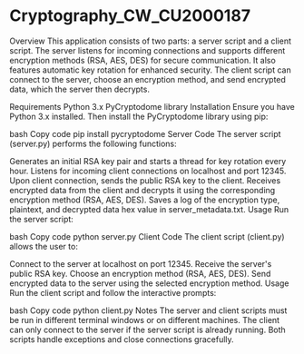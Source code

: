 # Cryptography_CW_CU2000187
Overview
This application consists of two parts: a server script and a client script. The server listens for incoming connections and supports different encryption methods (RSA, AES, DES) for secure communication. It also features automatic key rotation for enhanced security. The client script can connect to the server, choose an encryption method, and send encrypted data, which the server then decrypts.

Requirements
Python 3.x
PyCryptodome library
Installation
Ensure you have Python 3.x installed. Then install the PyCryptodome library using pip:

bash
Copy code
pip install pycryptodome
Server Code
The server script (server.py) performs the following functions:

Generates an initial RSA key pair and starts a thread for key rotation every hour.
Listens for incoming client connections on localhost and port 12345.
Upon client connection, sends the public RSA key to the client.
Receives encrypted data from the client and decrypts it using the corresponding encryption method (RSA, AES, DES).
Saves a log of the encryption type, plaintext, and decrypted data hex value in server_metadata.txt.
Usage
Run the server script:

bash
Copy code
python server.py
Client Code
The client script (client.py) allows the user to:

Connect to the server at localhost on port 12345.
Receive the server's public RSA key.
Choose an encryption method (RSA, AES, DES).
Send encrypted data to the server using the selected encryption method.
Usage
Run the client script and follow the interactive prompts:

bash
Copy code
python client.py
Notes
The server and client scripts must be run in different terminal windows or on different machines.
The client can only connect to the server if the server script is already running.
Both scripts handle exceptions and close connections gracefully.
